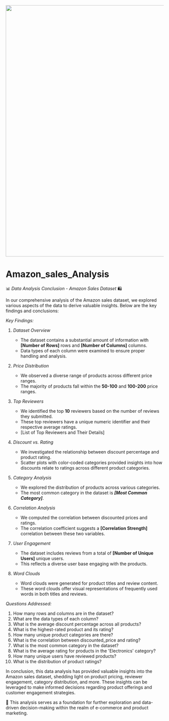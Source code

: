 <img src="https://images.unsplash.com/photo-1649734926695-1b1664e98842?ixlib=rb-4.0.3&ixid=M3wxMjA3fDB8MHxzZWFyY2h8MTV8fGFtYXpvbiUyMGxvZ298ZW58MHx8MHx8fDA%3D&w=1000&q=80" width="1500" height="800">



# Amazon_sales_Analysis
📊 *Data Analysis Conclusion - Amazon Sales Dataset* 🛍

In our comprehensive analysis of the Amazon sales dataset, we explored various aspects of the data to derive valuable insights. Below are the key findings and conclusions:

*Key Findings:*

1. *Dataset Overview*
   - The dataset contains a substantial amount of information with **[Number of Rows]** rows and **[Number of Columns]** columns.
   - Data types of each column were examined to ensure proper handling and analysis.

2. *Price Distribution*
   - We observed a diverse range of products across different price ranges.
   - The majority of products fall within the **50-100** and **100-200** price ranges.

3. *Top Reviewers*
   - We identified the top **10** reviewers based on the number of reviews they submitted.
   - These top reviewers have a unique numeric identifier and their respective average ratings.
   - [List of Top Reviewers and Their Details]

4. *Discount vs. Rating*
   - We investigated the relationship between discount percentage and product rating.
   - Scatter plots with color-coded categories provided insights into how discounts relate to ratings across different product categories.

5. *Category Analysis*
   - We explored the distribution of products across various categories.
   - The most common category in the dataset is ***[Most Common Category]***.

6. *Correlation Analysis*
   - We computed the correlation between discounted prices and ratings.
   - The correlation coefficient suggests a **[Correlation Strength]** correlation between these two variables.

7. *User Engagement*
   - The dataset includes reviews from a total of **[Number of Unique Users]** unique users.
   - This reflects a diverse user base engaging with the products.

8. *Word Clouds*
   - Word clouds were generated for product titles and review content.
   - These word clouds offer visual representations of frequently used words in both titles and reviews.

*Questions Addressed:*

1. How many rows and columns are in the dataset?
2. What are the data types of each column?
3. What is the average discount percentage across all products?
4. What is the highest-rated product and its rating?
5. How many unique product categories are there?
6. What is the correlation between discounted_price and rating?
7. What is the most common category in the dataset?
8. What is the average rating for products in the 'Electronics' category?
9. How many unique users have reviewed products?
10. What is the distribution of product ratings?

In conclusion, this data analysis has provided valuable insights into the Amazon sales dataset, shedding light on product pricing, reviewer engagement, category distribution, and more. These insights can be leveraged to make informed decisions regarding product offerings and customer engagement strategies.

🚀 This analysis serves as a foundation for further exploration and data-driven decision-making within the realm of e-commerce and product marketing.

